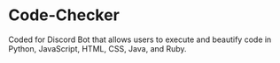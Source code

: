 # Code-Checker
Coded for Discord Bot that allows users to execute and beautify code in Python, JavaScript, HTML, CSS, Java, and Ruby.

